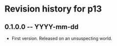 # Revision history for p13

## 0.1.0.0 -- YYYY-mm-dd

* First version. Released on an unsuspecting world.
